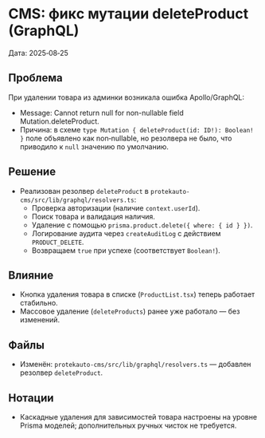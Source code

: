 # CMS: фикc мутации deleteProduct (GraphQL)

Дата: 2025‑08‑25

## Проблема

При удалении товара из админки возникала ошибка Apollo/GraphQL:

- Message: Cannot return null for non-nullable field Mutation.deleteProduct.
- Причина: в схеме `type Mutation { deleteProduct(id: ID!): Boolean! }` поле объявлено как non‑nullable, но резолвера не было, что приводило к `null` значению по умолчанию.

## Решение

- Реализован резолвер `deleteProduct` в `protekauto-cms/src/lib/graphql/resolvers.ts`:
  - Проверка авторизации (наличие `context.userId`).
  - Поиск товара и валидация наличия.
  - Удаление с помощью `prisma.product.delete({ where: { id } })`.
  - Логирование аудита через `createAuditLog` с действием `PRODUCT_DELETE`.
  - Возвращаем `true` при успехе (соответствует `Boolean!`).

## Влияние

- Кнопка удаления товара в списке (`ProductList.tsx`) теперь работает стабильно.
- Массовое удаление (`deleteProducts`) ранее уже работало — без изменений.

## Файлы

- Изменён: `protekauto-cms/src/lib/graphql/resolvers.ts` — добавлен резолвер `deleteProduct`.

## Нотации

- Каскадные удаления для зависимостей товара настроены на уровне Prisma моделей; дополнительных ручных чисток не требуется.
